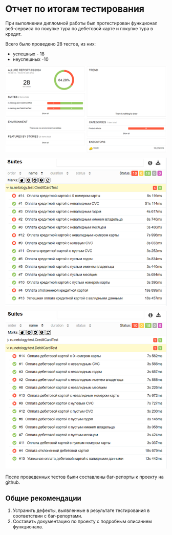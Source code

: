 # Отчет по итогам тестирования

При выполнении дипломной работы был протестирован функционал веб-сервиса по покупке тура по дебетовой карте и покупке тура в кредит.  

Всего было проведено 28 тестов, из них:

* успешных - 18
* неуспешных -10

![img.png](img.png)

![img_1.png](img_1.png)

![img_2.png](img_2.png)

После проведенных тестов были составлены баг-репорты к проекту на github.

## Общие рекомендации
1. Устранить дефекты, выявленные в результате тестирования в соответствии с баг-репортами.
2. Составить документацию по проекту с подробным описанием функционала.


